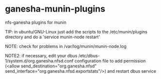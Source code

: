 # ganesha-munin-plugins
nfs-ganesha plugins for munin

TIP: in ubuntu/GNU-Linux just add the scripts to the /etc/munin/plugins directory and do a 'service munin-node restart'

NOTE: check for problems in /var/log/munin/munin-node.log

NOTE2: if necessary, edit your dbus /etc/dbus-1/system.d/org.ganesha.nfsd.conf configuration file to add permission (\<allow send_destination="org.ganesha.nfsd" send_interface="org.ganesha.nfsd.exportstats"/\>) and restart dbus service
